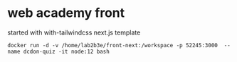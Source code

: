 # web academy front
started with with-tailwindcss next.js template

```docker run -d -v /home/lab2b3e/front-next:/workspace -p 52245:3000  --name dcdon-quiz -it node:12 bash```
